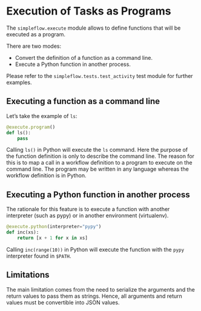 Execution of Tasks as Programs
==============================

The `simpleflow.execute` module allows to define functions that will be
executed as a program.

There are two modes:

- Convert the definition of a function as a command line.
- Execute a Python function in another process.

Please refer to the `simpleflow.tests.test_activity` test module for
further examples.


Executing a function as a command line
--------------------------------------

Let’s take the example of `ls`:

```python
@execute.program()
def ls():
    pass
```

Calling `ls()` in Python will execute the `ls` command. Here the purpose of
the function definition is only to describe the command line. The reason for
this is to map a call in a workflow definition to a program to execute on the
command line. The program may be written in any language whereas the workflow
definition is in Python.


Executing a Python function in another process
----------------------------------------------

The rationale for this feature is to execute a function with another
interpreter (such as pypy) or in another environment (virtualenv).

```python
@execute.python(interpreter="pypy")
def inc(xs):
    return [x + 1 for x in xs]
```

Calling `inc(range(10))` in Python will execute the function with the
`pypy` interpreter found in `$PATH`.


Limitations
-----------

The main limitation comes from the need to serialize the arguments and the
return values to pass them as strings. Hence, all arguments and return values
must be convertible into JSON values.

